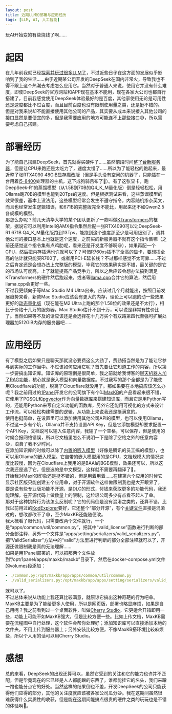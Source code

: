 ```yaml
---
layout: post
title: 近期LLM的部署与应用经历
tags: [LLM, AI, 人工智能]
---
```


  玩AI开始变的有些烧钱了啊……<!--more-->    

# 起因
  在几年前我就已经[探索并玩过很多LLM了](/2023/04/05/ai.html)，不过近些日子在这方面的发展似乎影响到了我的生活……由于近期某公司开发的DeepSeek在国内非常火，导致我也不得不跟上这个热潮去考虑怎么应用它。当然对于普通人来说，使用它并没有什么难度，即使DeepSeek的官方网站和APP现在基本不能用，现在各家大公司也都自行搭建了，目前我感觉使用DeepSeek体验最好的是百度，其他家使用无论是可用性还是速度都比不过百度，而且目前百度也没有限制使用量之类，还是挺不错的。   
  但是对我来说却不能直接使用其他公司的产品，其实要从成本来说接入其他公司的接口显然是要便宜的多，但是我需要应用的地方可能连不上那些接口😅，所以需要考虑自己搭建。   

# 部署经历
  为了能自己搭建DeepSeek，首先就得买硬件了……虽然前段时间[整了台新服务器](/2025/02/09/server.html)，但是让CPU来跑还是太吃力了，速度太慢了……所以为了能轻松的跑起来，最近整了张RTX4090 48GiB显存魔改版（但是手头没有空闲的机器了，只能插在一台用着[i5-8400](https://www.intel.cn/content/www/cn/zh/products/sku/126687/intel-core-i58400-processor-9m-cache-up-to-4-00-ghz/specifications.html)处理器的主机，这下成狗骑吕布了🤣）。有了这张显卡，跑DeepSeek-R1的蒸馏模型（从1.5B到70B的Q4_K_M量化版）倒是轻轻松松，用Ollama跑70B的模型也能到20Tps的速度。但是根据测试来看，这些蒸馏模型的效果很差，基本上没法用，这些模型经常会发生不遵守指令，内容随机掺杂英文，而且也经常发生逻辑错误，和671B的完整版完全不能比，用起来还不如Qwen2.5各规模的模型。   
  那怎么办呢？前几天清华大学的某个团队更新了一款叫做[KTransformers](https://github.com/kvcache-ai/ktransformers)的框架，据说它可以利用Intel的AMX指令集然后配一张RTX4090可以让DeepSeek-R1 671B Q4_K_M量化版跑到13Tps，能跑到这个速度那至少是可用级别了，调其他公司的接口基本上也就是这个速度，之前买的新服务器不就有这个指令集嘛（之前还感觉这个指令集有点鸡肋呢，看来还是开发度不够啊😆），如果再配一个CPU，然后把内存插满也许就可以了？可惜R760xs插不了全高的显卡，要想插全高的估计就只能买R760了，或者用PCI-E延长线？不过那样感觉不太可靠……不过之后肯定还是会想办法上完整版的模型，毕竟它的效果确实是不错，最关键的是它的市场认可度高，上了就能提高产品竞争力，所以之后应该会想办法搞到满足KTransformers的硬件然后跑起来，或者等[llama.cpp](https://github.com/ggml-org/llama.cpp)合并它的算法，然后用llama.cpp会更好一些。   
  不过我更倾向于等Mac Studio M4 Ultra出来，应该过几个月就能出，按照目前发展趋势来看，新款Mac Studio应该会有更大的内存，理论上可以跑的动一些效果更好的[动态量化版](https://unsloth.ai/blog/deepseekr1-dynamic)（现在能在M2 Ultra上跑的那个1.58位的效果还是不太行），相比于价格十几万的服务器，Mac Studio估计不到十万，可以说是非常有性价比了。当然如果等不及的话应该还是会选择花十几万买个有双路第四代至强可扩展处理器加512GiB内存的服务器吧……   

# 应用经历
  有了模型之后如果只是聊天那就没必要费这么大劲了，费劲搭当然是为了能让它参与到实际的工作当中。不过该如何应用它呢？首先要让它知道工作的内容，所以第一步要搞出知识库。知识库的原理倒是很简单，我之前就给我博客的[聊天机器人加了RAG功能](/2024/09/27/rag.html)，核心就是嵌入模型和向量数据库。不过我写的那个全都是为了能使用Cloudflare的功能，脱离了Cloudflare就没用了。那如果要在本地搞应该怎么办呢？我之前用过的[1Panel](/2024/02/03/1panel.html)开发它的公司旗下有个叫[MaxKB](https://github.com/1Panel-dev/MaxKB)的产品看起来很不错，它使用了PGSQL和[pgvector](https://github.com/pgvector/pgvector)作为向量数据库来搭建知识库，而且它是用Python写的，还能用Python来写自定义功能的函数库，另外它还能用可视化的方式来设计工作流，可以轻松构建需要的逻辑，从功能上来说我还是挺满意的。   
  使用也挺简单，在设置里可以添加使用其他公司API的模型，也可以使用Ollama，不过这一步有个坑，Ollama并不支持设置API Key，但是它添加模型却要求配置一个API Key，文档说可以输入任意内容，我输了一个空格，可以保存，但是使用的时候会报网络错误，所以它文档里怎么不说明一下是除了空格之外的任意内容😅，浪费了我不少时间。   
  在添加知识库的时候可以除了[内置的嵌入模型](https://github.com/shibing624/text2vec)（好像是腾讯的员工搞的模型），也可以用Ollama的嵌入模型。它自带的嵌入模型用的是CPU，文档规模大的情况速度比较慢，因为在Cloudflare上我用的是BAAI的BGE模型，效果还可以，所以这次我还是选了它，但是选的是中文模型，这样就不需要再翻译了🤣。   
  开始我对MaxKB印象还是挺不错的，但是用着用着……在建第六个应用的时候它显示社区版只能创建五个应用😅，对于开源软件这样做限制我也是大开眼界了，要是说有些专业版功能不开源，是DLC的形式，付钱来获取更多的功能代码，我还能理解，在开源代码上做数量上的限制，这垃圾公司多少有点看不起人了😅。   
  那对于这种挑衅行为该怎么反制呢？它的代码倒是没有混淆之类的，还算不错，比我以前用过的[KodExplorer](https://github.com/kalcaddle/KodExplorer)要好，它还整个“部分开源”，有个[关键文件](https://github.com/kalcaddle/KodExplorer/blob/master/app/controller/utils.php)直接是混淆过的，想改都改不了😅，至少MaxKB还能随便改。   
  我大概看了眼代码，只需要改两个文件就行，一个是“apps/common/util/common.py”，把其中“valid_license”函数进行判断的部分全部注释，另外一个文件是“apps/setting/serializers/valid_serializers.py”，把“ValidSerializer”方法中的“valid”方法里进行判断的部分全部注释就可以了，开源还做限制我是真的无法理解……   
  如果是用1Panel部署的，可以把那两个文件放到“/opt/1panel/apps/maxkb/maxkb”目录下，然后在docker-compose.yml文件的volumes段添加：   
```yml
- ./common.py:/opt/maxkb/app/apps/common/util/common.py
- ./valid_serializers.py:/opt/maxkb/app/apps/setting/serializers/valid_serializers.py
```
  就可以了。   
  不过总体来说从功能上我还算比较满意，就原谅它搞出这种奇葩的行为吧😆。   
  MaxKB主要是为了能给更多人使用，所以是网页版，部署也略显麻烦，如果是自己用呢？我之前看到过一个桌面软件，叫做[Cherry Studio](https://github.com/CherryHQ/cherry-studio)。它更适合开箱即用一些，功能上可能不如MaxKB强大，但是比较方便一些。比如上传文档，MaxKB需要在流程图中自行处理，这个软件会帮你处理好；添加知识库可以直接添加本地的文件夹，不用上传到服务器上；另外安装比较方便，不像MaxKB搭环境比较麻烦些，所以个人用的话可以用Cherry Studio。   

# 感想
  总的来看，DeepSeek的出现还算可以，虽然它受到的关注和它的能力也许并不匹配，但是毕竟现在的它已经是人人都能蹭的东西了，谁都能挂它的名头，我们来蹭一蹭也能分点它的好处。当然这样的结果倒也不差，开发DeepSeek的公司只能获得他们应得的部分，其他的关注度就应该被各家公司瓜分😆。我在这期间虽然很难获得什么实质性的收获，但是能在这期间能搞点很贵的硬件之类的玩玩也是不错的体验啊🤣。   